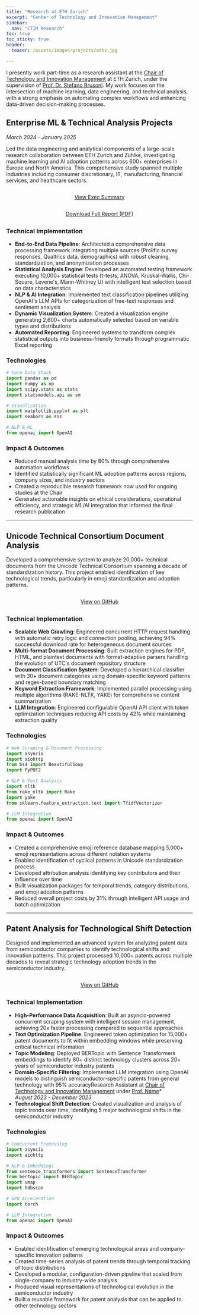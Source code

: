 ```yaml
---
title: "Research at ETH Zurich"
excerpt: "Center of Technology and Innovation Management"
sidebar:
  nav: "CTIM Research"
toc: true
toc_sticky: true
header:
  teaser: /assets/images/projects/ethz.jpg

---
```


I presently work part-time as a research assistant at the [Chair of Technology and Innovation Management](https://timgroup.ethz.ch/) at ETH Zurich, under the supervision of [Prof. Dr. Stefano Brusoni](https://timgroup.ethz.ch/people/group-leadership/stefano-brusoni.html). My work focuses on the intersection of machine learning, data engineering, and technical analysis, with a strong emphasis on automating complex workflows and enhancing data-driven decision-making processes.

## Enterprise ML & Technical Analysis Projects

*March 2024 - January 2025*

Led the data engineering and analytical components of a large-scale research collaboration between ETH Zurich and Zühlke, investigating machine learning and AI adoption patterns across 600+ enterprises in Europe and North America. This comprehensive study spanned multiple industries including consumer discretionary, IT, manufacturing, financial services, and healthcare sectors.

<div class="page__download" style="text-align:center; margin: 2em 0;">
  <a href="https://www.zuehlke.com/en/insights/ais-tangible-business-impact-5-key-learnings-from-zuhlke-eth-zurich" class="btn btn--primary" target="_blank" rel="noopener">
    <i class="fab fa-github"></i> View Exec Summary
  </a>
</div>

<div class="page__download" style="text-align:center; margin: 2em 0;">
  <a href="https://www.zuehlke.com/system/files/documents/Zuhlke_Whitepaper_AI_impact.pdf" class="btn btn--primary" download>
    <i class="fas fa-file-pdf"></i> Download Full Report (PDF)
  </a>
</div>

### Technical Implementation
- **End-to-End Data Pipeline**: Architected a comprehensive data processing framework integrating multiple sources (Prolific survey responses, Qualtrics data, demographics) with robust cleaning, standardization, and anonymization processes
- **Statistical Analysis Engine**: Developed an automated testing framework executing 10,000+ statistical tests (t-tests, ANOVA, Kruskal-Wallis, Chi-Square, Levene's, Mann-Whitney U) with intelligent test selection based on data characteristics
- **NLP & AI Integration**: Implemented text classification pipelines utilizing OpenAI's LLM APIs for categorization of free-text responses and sentiment analysis
- **Dynamic Visualization System**: Created a visualization engine generating 2,600+ charts automatically selected based on variable types and distributions
- **Automated Reporting**: Engineered systems to transform complex statistical outputs into business-friendly formats through programmatic Excel reporting

### Technologies
```python
# Core Data Stack
import pandas as pd
import numpy as np
import scipy.stats as stats
import statsmodels.api as sm

# Visualization
import matplotlib.pyplot as plt
import seaborn as sns

# NLP & ML
from openai import OpenAI
```

### Impact & Outcomes
- Reduced manual analysis time by 80% through comprehensive automation workflows
- Identified statistically significant ML adoption patterns across regions, company sizes, and industry sectors
- Created a reproducible research framework now used for ongoing studies at the Chair
- Generated actionable insights on ethical considerations, operational efficiency, and strategic ML/AI integration that informed the final research publication

---

## Unicode Technical Consortium Document Analysis

Developed a comprehensive system to analyze 20,000+ technical documents from the Unicode Technical Consortium spanning a decade of standardization history. This project enabled identification of key technological trends, particularly in emoji standardization and adoption patterns.

<div class="page__download" style="text-align:center; margin: 2em 0;">
  <a href="https://github.com/Shaswat-G/emoji" class="btn btn--primary" target="_blank" rel="noopener">
    <i class="fab fa-github"></i> View on GitHub
  </a>
</div>

### Technical Implementation
- **Scalable Web Crawling**: Engineered concurrent HTTP request handling with automatic retry logic and connection pooling, achieving 94% successful download rate for heterogeneous document sources
- **Multi-format Document Processing**: Built extraction engines for PDF, HTML, and plaintext documents with format-adaptive parsers handling the evolution of UTC's document repository structure
- **Document Classification System**: Developed a hierarchical classifier with 30+ document categories using domain-specific keyword patterns and regex-based boundary matching
- **Keyword Extraction Framework**: Implemented parallel processing using multiple algorithms (RAKE-NLTK, YAKE) for comprehensive content summarization
- **LLM Integration**: Engineered configurable OpenAI API client with token optimization techniques reducing API costs by 42% while maintaining extraction quality

### Technologies
```python
# Web Scraping & Document Processing
import asyncio
import aiohttp
from bs4 import BeautifulSoup
import PyPDF2

# NLP & Text Analysis
import nltk
from rake_nltk import Rake
import yake
from sklearn.feature_extraction.text import TfidfVectorizer

# LLM Integration
from openai import OpenAI
```

### Impact & Outcomes
- Created a comprehensive emoji reference database mapping 5,000+ emoji representations across different notation systems
- Enabled identification of cyclical patterns in Unicode standardization process
- Developed attribution analysis identifying key contributors and their influence over time
- Built visualization packages for temporal trends, category distributions, and emoji adoption patterns
- Reduced overall project costs by 31% through intelligent API usage and batch optimization

---

## Patent Analysis for Technological Shift Detection

Designed and implemented an advanced system for analyzing patent data from semiconductor companies to identify technological shifts and innovation patterns. This project processed 10,000+ patents across multiple decades to reveal strategic technology adoption trends in the semiconductor industry.

<div class="page__download" style="text-align:center; margin: 2em 0;">
  <a href="https://github.com/Shaswat-G/tech-shift" class="btn btn--primary" target="_blank" rel="noopener">
    <i class="fab fa-github"></i> View on GitHub
  </a>
</div>

### Technical Implementation
- **High-Performance Data Acquisition**: Built an asyncio-powered concurrent scraping system with intelligent session management, achieving 20x faster processing compared to sequential approaches
- **Text Optimization Pipeline**: Engineered token optimization for 15,000+ patent documents to fit within embedding windows while preserving critical technical information
- **Topic Modeling**: Deployed BERTopic with Sentence Transformers embeddings to identify 80+ distinct technology clusters across 20+ years of semiconductor industry patents
- **Domain-Specific Filtering**: Implemented LLM integration using OpenAI models to distinguish semiconductor-specific patents from general technology with 95% accuracyResearch Assistant at [Chair of Technology and Innovation Management](#) under [Prof. Name](#)*  
*August 2023 - December 2023*
- **Technological Shift Detection**: Created visualization and analysis of topic trends over time, identifying 5 major technological shifts in the semiconductor industry

### Technologies
```python
# Concurrent Processing
import asyncio
import aiohttp

# NLP & Embeddings
from sentence_transformers import SentenceTransformer
from bertopic import BERTopic
import umap
import hdbscan

# GPU Acceleration
import torch

# LLM Integration
from openai import OpenAI
```

### Impact & Outcomes
- Enabled identification of emerging technological areas and company-specific innovation patterns
- Created time-series analysis of patent trends through temporal tracking of topic distributions
- Developed a modular, configuration-driven pipeline that scaled from single-company to industry-wide analysis
- Produced visual representations of technological evolution in the semiconductor industry
- Built a reusable framework for patent analysis that can be applied to other technology sectors